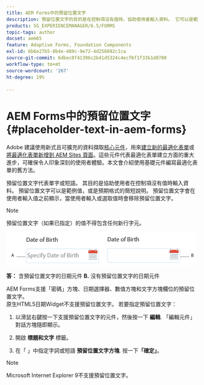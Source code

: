 ```yaml
---
title: AEM Forms中的預留位置文字
description: 預留位置文字的目的是在控制項沒有值時，協助使用者輸入資料。 它可以是範例值，或是預期格式的簡短說明。
products: SG_EXPERIENCEMANAGER/6.5/FORMS
topic-tags: author
docset: aem65
feature: Adaptive Forms, Foundation Components
exl-id: 6b6e27b5-8b4e-489c-9e72-4d256692c1ca
source-git-commit: 6dbec0f41396c2b41d5324c4ecf6f1f33b1d0780
workflow-type: tm+mt
source-wordcount: '267'
ht-degree: 19%

---
```


# AEM Forms中的預留位置文字 {#placeholder-text-in-aem-forms}

<span class="preview">Adobe 建議使用新式且可擴充的資料擷取[核心元件](https://experienceleague.adobe.com/docs/experience-manager-core-components/using/adaptive-forms/introduction.html)，用來[建立新的最適化表單](/help/forms/using/create-an-adaptive-form-core-components.md)或[將最適化表單新增到 AEM Sites 頁面](/help/forms/using/create-or-add-an-adaptive-form-to-aem-sites-page.md)。這些元件代表最適化表單建立方面的重大進步，可確保令人印象深刻的使用者體驗。本文會介紹使用基礎元件編寫最適化表單的舊方法。</span>

預留位置文字代表單字或短語。 其目的是協助使用者在控制項沒有值時輸入資料。 預留位置文字可以是範例值，或是預期格式的簡短說明。 預留位置文字會在使用者輸入值之前顯示，當使用者輸入或選取值時會移除預留位置文字。

>[!NOTE]
>
>預留位置文字（如果已指定）的值不得包含任何新行字元。

![含和不含預留位置文字的日期元件](assets/dat-picker-place-holder-text.png)

**答：** 含預留位置文字的日期元件 **B.** 沒有預留位置文字的日期元件

AEM Forms支援「密碼」方塊、日期選擇器、數值方塊和文字方塊欄位的預留位置文字。\
原生HTML5日期Widget不支援預留位置文字。 若要指定預留位置文字：

1. 以滑鼠右鍵按一下支援預留位置文字的元件，然後按一下 **編輯**. 「編輯元件」對話方塊隨即顯示。

1. 開啟 **標題和文字** 標籤。
1. 在「 」中指定字詞或短語 **預留位置文字方塊**. 按一下&#x200B;**「確定」**。

>[!NOTE]
>
>Microsoft Internet Explorer 9不支援預留位置文字。
